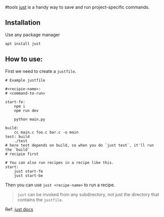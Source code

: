 #tools 
[just](https://github.com/casey/just) is a handy way to save and run project-specific commands.

## Installation
Use any package manager 
```bash
apt install just
```

## How to use:
First we need to create a `justfile`.
```
# Example justfile

#<recipie-name>:
# <command-to-run>

start-fe:
	npm i
	npm run dev

	python main.py
	
build: 
	cc main.c foo.c bar.c -o main 
test: build 
	./test	
# here test depends on build, so when you do `just test`, it'll run the `build` 
# recipie first

# You can also run recipes in a recipe like this.
start:
	just start-fe
	just start-be
```

Then you can use `just <recipe-name>` to run a recipe.

>  `just` can be invoked from any subdirectory, not just the directory that contains the `justfile`.

Ref:
[just docs](https://just.systems/man/en/)